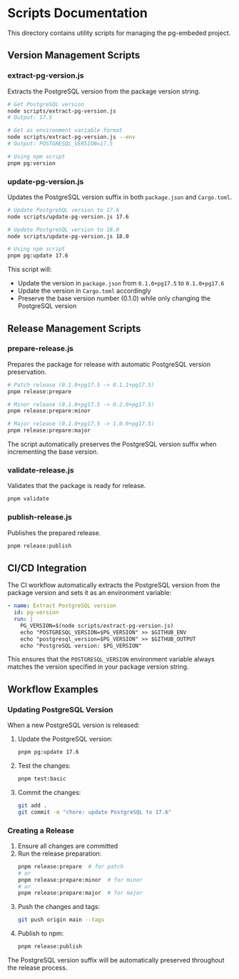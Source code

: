 # Scripts Documentation

This directory contains utility scripts for managing the pg-embeded project.

## Version Management Scripts

### extract-pg-version.js

Extracts the PostgreSQL version from the package version string.

```bash
# Get PostgreSQL version
node scripts/extract-pg-version.js
# Output: 17.5

# Get as environment variable format
node scripts/extract-pg-version.js --env
# Output: POSTGRESQL_VERSION=17.5

# Using npm script
pnpm pg:version
```

### update-pg-version.js

Updates the PostgreSQL version suffix in both `package.json` and `Cargo.toml`.

```bash
# Update PostgreSQL version to 17.6
node scripts/update-pg-version.js 17.6

# Update PostgreSQL version to 18.0
node scripts/update-pg-version.js 18.0

# Using npm script
pnpm pg:update 17.6
```

This script will:

- Update the version in `package.json` from `0.1.0+pg17.5` to `0.1.0+pg17.6`
- Update the version in `Cargo.toml` accordingly
- Preserve the base version number (0.1.0) while only changing the PostgreSQL version

## Release Management Scripts

### prepare-release.js

Prepares the package for release with automatic PostgreSQL version preservation.

```bash
# Patch release (0.1.0+pg17.5 -> 0.1.1+pg17.5)
pnpm release:prepare

# Minor release (0.1.0+pg17.5 -> 0.2.0+pg17.5)
pnpm release:prepare:minor

# Major release (0.1.0+pg17.5 -> 1.0.0+pg17.5)
pnpm release:prepare:major
```

The script automatically preserves the PostgreSQL version suffix when incrementing the base version.

### validate-release.js

Validates that the package is ready for release.

```bash
pnpm validate
```

### publish-release.js

Publishes the prepared release.

```bash
pnpm release:publish
```

## CI/CD Integration

The CI workflow automatically extracts the PostgreSQL version from the package version and sets it as an environment variable:

```yaml
- name: Extract PostgreSQL version
  id: pg-version
  run: |
    PG_VERSION=$(node scripts/extract-pg-version.js)
    echo "POSTGRESQL_VERSION=$PG_VERSION" >> $GITHUB_ENV
    echo "postgresql_version=$PG_VERSION" >> $GITHUB_OUTPUT
    echo "PostgreSQL version: $PG_VERSION"
```

This ensures that the `POSTGRESQL_VERSION` environment variable always matches the version specified in your package version string.

## Workflow Examples

### Updating PostgreSQL Version

When a new PostgreSQL version is released:

1. Update the PostgreSQL version:

   ```bash
   pnpm pg:update 17.6
   ```

2. Test the changes:

   ```bash
   pnpm test:basic
   ```

3. Commit the changes:
   ```bash
   git add .
   git commit -m "chore: update PostgreSQL to 17.6"
   ```

### Creating a Release

1. Ensure all changes are committed
2. Run the release preparation:
   ```bash
   pnpm release:prepare  # for patch
   # or
   pnpm release:prepare:minor  # for minor
   # or
   pnpm release:prepare:major  # for major
   ```
3. Push the changes and tags:
   ```bash
   git push origin main --tags
   ```
4. Publish to npm:
   ```bash
   pnpm release:publish
   ```

The PostgreSQL version suffix will be automatically preserved throughout the release process.
